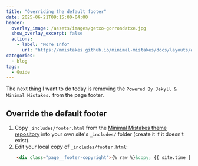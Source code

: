 ```yaml
---
title: "Overriding the default footer"
date: 2025-06-21T09:15:00-04:00
header:
  overlay_image: /assets/images/getxo-gorrondatxe.jpg
  show_overlay_excerpt: false
  actions:
    - label: "More Info"
      url: "https://mmistakes.github.io/minimal-mistakes/docs/layouts/#splash-page-layout"
categories:
  - blog
tags:
  - Guide
---
```


The next thing I want to do today is removing the `Powered By Jekyll & Minimal Mistakes.` from the page footer. 

## Override the default footer

1. Copy `_includes/footer.html` from the [Minimal Mistakes theme repository] into your own site's `_includes/` folder 
(create it if it doesn't exist).
2. Edit your local copy of `_includes/footer.html`:

```html
    <div class="page__footer-copyright">{% raw %}&copy; {{ site.time | date: '%Y' }} <a href="{{ site.copyright_url | default: site.url }}">{{ site.copyright | default: site.title }}</a>.{% endraw %}</div>
```

[Minimal Mistakes theme repository]: https://github.com/mmistakes/minimal-mistakes/blob/master/_includes/footer.html
